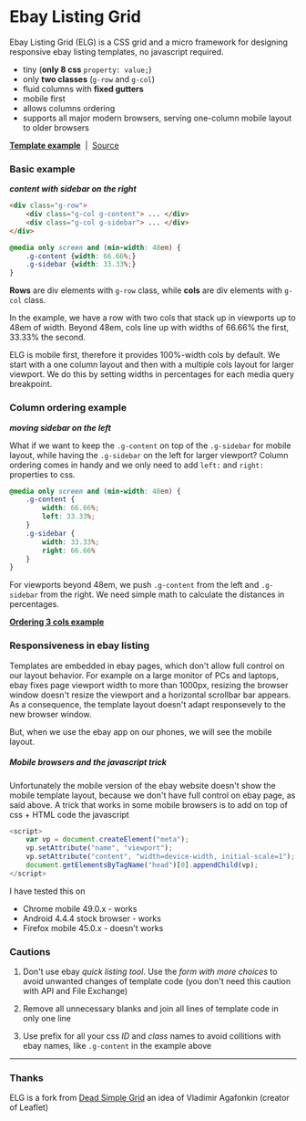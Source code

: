 Ebay Listing Grid
=================

Ebay Listing Grid (ELG) is a CSS grid and a micro framework for designing responsive ebay listing templates, no javascript required. 

 * tiny (**only 8 css** `property: value;`)
 * only **two classes** (`g-row` and `g-col`)
 * fluid columns with **fixed gutters**
 * mobile first
 * allows columns ordering
 * supports all major modern browsers, serving one-column mobile layout to older browsers

**[Template example](http://tarqez.github.com/ebay-listing-grid)** &nbsp;|&nbsp; [Source](css/elg.css)

### Basic example
**_content with sidebar on the right_**

```html
<div class="g-row">
	<div class="g-col g-content"> ... </div>
	<div class="g-col g-sidebar"> ... </div>
</div>
```

```css
@media only screen and (min-width: 48em) {
	.g-content {width: 66.66%;}
	.g-sidebar {width: 33.33%;}
}
```

**Rows** are div elements with `g-row` class, while **cols** are div elements with `g-col` class.

In the example, we have a row with two cols that stack up in viewports up to 48em of width. Beyond 48em, cols line up with widths of 66.66% the first, 33.33% the second.

ELG is mobile first, therefore it provides 100%-width cols by default. We start with a one column layout and then with a multiple cols layout for larger viewport. We do this by setting widths in percentages for each media query breakpoint.


### Column ordering example
**_moving sidebar on the left_**

What if we want to keep the `.g-content` on top of the `.g-sidebar` for mobile layout, while having the `.g-sidebar` on the left for larger viewport? Column ordering comes in handy and we only need to add `left:` and `right:` properties to css.

```css
@media only screen and (min-width: 48em) {
	.g-content {
		width: 66.66%; 
		left: 33.33%;
	}
	.g-sidebar {
		width: 33.33%;
		right: 66.66%
	}
}
```

For viewports beyond 48em, we push `.g-content` from the left and `.g-sidebar` from the right. We need simple math to calculate the distances in percentages.

**[Ordering 3 cols example](http://tarqez.github.com/ebay-listing-grid/col_ordering.html)**

### Responsiveness in ebay listing

Templates are embedded in ebay pages, which don't allow full control on our layout behavior. For example on a large monitor of PCs and laptops, ebay fixes page viewport width to more than 1000px, resizing the browser window doesn't resize the viewport and a horizontal scrollbar bar appears. As a consequence, the template layout doesn't adapt responsevely to the new browser window.

But, when we use the ebay app on our phones, we will see the mobile layout. 

##### Mobile browsers and the javascript trick

Unfortunately the mobile version of the ebay website doesn't show the mobile template layout, because we don't have full control on ebay page, as said above. A trick that works in some mobile browsers is to add on top of css + HTML code the javascript

```javascript
<script>
	var vp = document.createElement("meta");
	vp.setAttribute("name", "viewport");
	vp.setAttribute("content", "width=device-width, initial-scale=1");
	document.getElementsByTagName("head")[0].appendChild(vp);
</script>
```

I have tested this on 

* Chrome mobile 49.0.x - works
* Android 4.4.4 stock browser - works
* Firefox mobile 45.0.x - doesn't works

### Cautions

1. Don't use ebay _quick listing tool_. Use the _form with more choices_ to avoid unwanted changes of template code (you don't need this caution with API and File Exchange)

2. Remove all unnecessary blanks and join all lines of template code in only one line

3. Use prefix for all your css _ID_ and _class_ names to avoid collitions with ebay names, like `.g-content` in the example above

---

### Thanks

ELG is a fork from [Dead Simple Grid](http://github.com/mourner/dead-simple-grid) an idea of Vladimir Agafonkin (creator of Leaflet)
